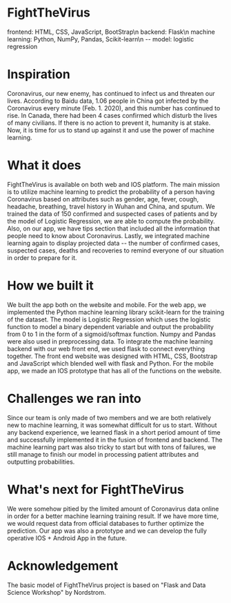 # FightTheVirus 
frontend: HTML, CSS, JavaScript, BootStrap\n
backend: Flask\n
machine learning: Python, NumPy, Pandas, Scikit-learn\n
-- model: logistic regression

# Inspiration
Coronavirus, our new enemy, has continued to infect us and threaten our lives. According to Baidu data, 1.06 people in China got infected by the Coronavirus every minute (Feb. 1. 2020), and this number has continued to rise. In Canada, there had been 4 cases confirmed which disturb the lives of many civilians. If there is no action to prevent it, humanity is at stake. Now, it is time for us to stand up against it and use the power of machine learning.

# What it does
FightTheVirus is available on both web and IOS platform. The main mission is to utilize machine learning to predict the probability of a person having Coronavirus based on attributes such as gender, age, fever, cough, headache, breathing, travel history in Wuhan and China, and sputum. We trained the data of 150 confirmed and suspected cases of patients and by the model of Logistic Regression, we are able to compute the probability. Also, on our app, we have tips section that included all the information that people need to know about Coronavirus. Lastly, we integrated machine learning again to display projected data -- the number of confirmed cases, suspected cases, deaths and recoveries to remind everyone of our situation in order to prepare for it.

# How we built it
We built the app both on the website and mobile. For the web app, we implemented the Python machine learning library scikit-learn for the training of the dataset. The model is Logistic Regression which uses the logistic function to model a binary dependent variable and output the probability from 0 to 1 in the form of a sigmoid/softmax function. Numpy and Pandas were also used in preprocessing data. To integrate the machine learning backend with our web front end, we used flask to connect everything together. The front end website was designed with HTML, CSS, Bootstrap and JavaScript which blended well with flask and Python. For the mobile app, we made an IOS prototype that has all of the functions on the website.

# Challenges we ran into
Since our team is only made of two members and we are both relatively new to machine learning, it was somewhat difficult for us to start. Without any backend experience, we learned flask in a short period amount of time and successfully implemented it in the fusion of frontend and backend. The machine learning part was also tricky to start but with tons of failures, we still manage to finish our model in processing patient attributes and outputting probabilities.

# What's next for FightTheVirus
We were somehow pitied by the limited amount of Coronavirus data online in order for a better machine learning training result. If we have more time, we would request data from official databases to further optimize the prediction. Our app was also a prototype and we can develop the fully operative IOS + Android App in the future.

# Acknowledgement
The basic model of FightTheVirus project is based on "Flask and Data Science Workshop" by Nordstrom.
